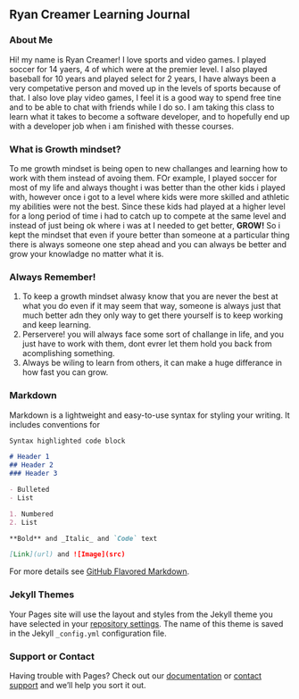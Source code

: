 ## Ryan Creamer Learning Journal

### About Me
Hi! my name is Ryan Creamer! I love sports and video games. I played soccer for 14 yaers, 4 of which were at the premier level. I also played baseball for 10 years and played select for 2 years, I have always been a very competative person and moved up in the levels of sports because of that. I also love play video games, I feel it is a good way to spend free tine and to be able to chat with friends  while I do so. I am taking this class to learn what it takes to become a software developer, and to hopefully end up with a developer job when i am finished with thesse courses.  

### What is Growth mindset?
To me growth mindset is being open to new challanges and learning how to work with them instead of avoing them. FOr example, I played soccer for most of my life and always thought i was better than the other kids i played with, however once i got to a level where kids were more skilled and athletic my abilities were not the best. Since these kids had played at a higher level for a long period of time i had to catch up to compete at the same level and instead of just being ok where i was at I needed to get better, **GROW!** So i kept the mindset that even if youre better than someone at a particular thing there is always someone one step ahead and you can always be better and grow your knowladge no matter what it is. 

### Always Remember!
1. To keep a growth mindset alwasy know that you are never the best at what you do even if it may seem that way, someone is always just that much better adn they only way to get there yourself is to keep working and keep learning.
2. Perservere! you will always face some sort of challange in life, and you just have to work with them, dont evrer let them hold you back from acomplishing something.
3. Always be wiling to learn from others, it can make a huge differance in how fast you can grow. 




### Markdown

Markdown is a lightweight and easy-to-use syntax for styling your writing. It includes conventions for

```markdown
Syntax highlighted code block

# Header 1
## Header 2
### Header 3

- Bulleted
- List

1. Numbered
2. List

**Bold** and _Italic_ and `Code` text

[Link](url) and ![Image](src)
```

For more details see [GitHub Flavored Markdown](https://guides.github.com/features/mastering-markdown/).

### Jekyll Themes

Your Pages site will use the layout and styles from the Jekyll theme you have selected in your [repository settings](https://github.com/creamerr8/creamerr8.guthub.io/settings). The name of this theme is saved in the Jekyll `_config.yml` configuration file.

### Support or Contact

Having trouble with Pages? Check out our [documentation](https://help.github.com/categories/github-pages-basics/) or [contact support](https://github.com/contact) and we’ll help you sort it out.
